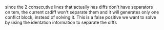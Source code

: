 since the 2 consecutive lines that actually has diffs don't have separators on tem, the current csdiff won't separate them and it will generates only one conflict block, instead of solving it.
This is a false positive we want to solve by using the identation information to separate the diffs
